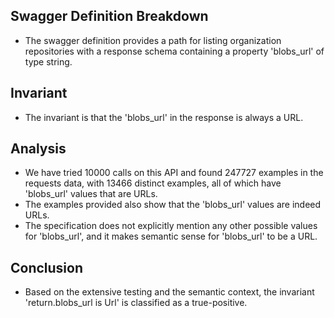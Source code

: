 ## Swagger Definition Breakdown
- The swagger definition provides a path for listing organization repositories with a response schema containing a property 'blobs_url' of type string.

## Invariant
- The invariant is that the 'blobs_url' in the response is always a URL.

## Analysis
- We have tried 10000 calls on this API and found 247727 examples in the requests data, with 13466 distinct examples, all of which have 'blobs_url' values that are URLs.
- The examples provided also show that the 'blobs_url' values are indeed URLs.
- The specification does not explicitly mention any other possible values for 'blobs_url', and it makes semantic sense for 'blobs_url' to be a URL.

## Conclusion
- Based on the extensive testing and the semantic context, the invariant 'return.blobs_url is Url' is classified as a true-positive.
